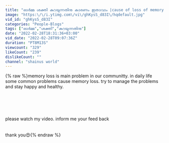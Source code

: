 ```yaml
---
title: "ഓർമ്മ ശക്തി കുറയുന്നതിനു കാരണം ഇതാവാം |cause of loss of memory!"
image: "https:\/\/i.ytimg.com\/vi\/ghKysS_d83I\/hqdefault.jpg"
vid_id: "ghKysS_d83I"
categories: "People-Blogs"
tags: ["ഓർമ്മ","ശക്തി","കുറയുന്നതിനു"]
date: "2022-02-28T18:31:36+03:00"
vid_date: "2022-02-28T09:07:36Z"
duration: "PT8M13S"
viewcount: "329"
likeCount: "239"
dislikeCount: ""
channel: "shainus world"
---
```

{% raw %}memory loss is main  problem in our communitty. in daily life  some common problems cause memory loss. try to manage the problems and stay happy and healthy.<br /><br /><br /><br /><br /><br />please watch my video. inform me your feed back<br /><br /><br />      thank you😍{% endraw %}
